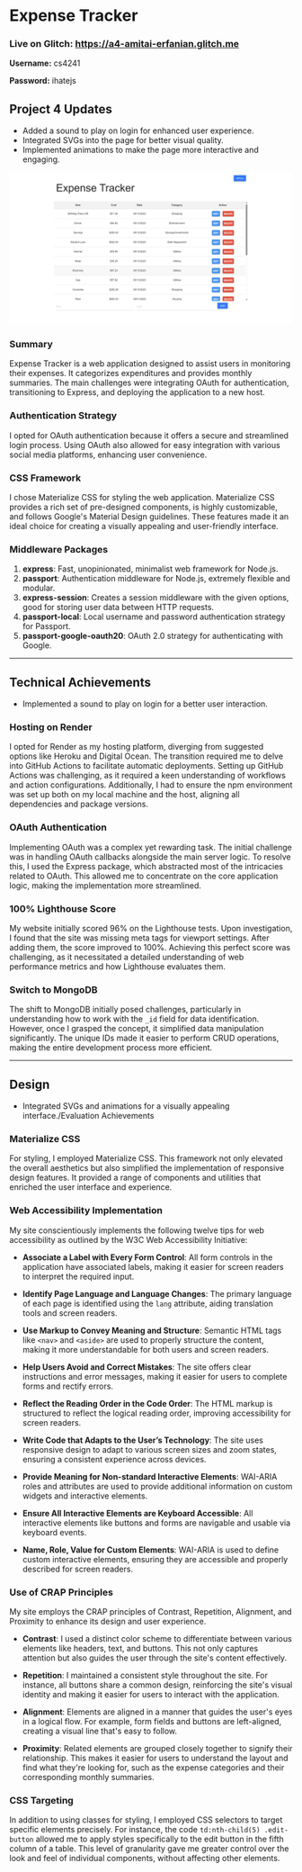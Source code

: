 # Expense Tracker

### Live on Glitch: https://a4-amitai-erfanian.glitch.me

**Username:** cs4241

**Password:** ihatejs

## Project 4 Updates

- Added a sound to play on login for enhanced user experience.
- Integrated SVGs into the page for better visual quality.
- Implemented animations to make the page more interactive and engaging.

![Image or screenshot of your application](/ExpenseTracker.png)

### Summary

Expense Tracker is a web application designed to assist users in monitoring their expenses. It categorizes expenditures and provides monthly summaries. The main challenges were integrating OAuth for authentication, transitioning to Express, and deploying the application to a new host.

### Authentication Strategy

I opted for OAuth authentication because it offers a secure and streamlined login process. Using OAuth also allowed for easy integration with various social media platforms, enhancing user convenience.

### CSS Framework

I chose Materialize CSS for styling the web application. Materialize CSS provides a rich set of pre-designed components, is highly customizable, and follows Google's Material Design guidelines. These features made it an ideal choice for creating a visually appealing and user-friendly interface.

### Middleware Packages

1. **express**: Fast, unopinionated, minimalist web framework for Node.js.
2. **passport**: Authentication middleware for Node.js, extremely flexible and modular.
3. **express-session**: Creates a session middleware with the given options, good for storing user data between HTTP requests.
4. **passport-local**: Local username and password authentication strategy for Passport.
5. **passport-google-oauth20**: OAuth 2.0 strategy for authenticating with Google.

---

## Technical Achievements

- Implemented a sound to play on login for a better user interaction.

### Hosting on Render

I opted for Render as my hosting platform, diverging from suggested options like Heroku and Digital Ocean. The transition required me to delve into GitHub Actions to facilitate automatic deployments. Setting up GitHub Actions was challenging, as it required a keen understanding of workflows and action configurations. Additionally, I had to ensure the npm environment was set up both on my local machine and the host, aligning all dependencies and package versions.

### OAuth Authentication

Implementing OAuth was a complex yet rewarding task. The initial challenge was in handling OAuth callbacks alongside the main server logic. To resolve this, I used the Express package, which abstracted most of the intricacies related to OAuth. This allowed me to concentrate on the core application logic, making the implementation more streamlined.

### 100% Lighthouse Score

My website initially scored 96% on the Lighthouse tests. Upon investigation, I found that the site was missing meta tags for viewport settings. After adding them, the score improved to 100%. Achieving this perfect score was challenging, as it necessitated a detailed understanding of web performance metrics and how Lighthouse evaluates them.

### Switch to MongoDB

The shift to MongoDB initially posed challenges, particularly in understanding how to work with the `_id` field for data identification. However, once I grasped the concept, it simplified data manipulation significantly. The unique IDs made it easier to perform CRUD operations, making the entire development process more efficient.

---

## Design

- Integrated SVGs and animations for a visually appealing interface./Evaluation Achievements

### Materialize CSS

For styling, I employed Materialize CSS. This framework not only elevated the overall aesthetics but also simplified the implementation of responsive design features. It provided a range of components and utilities that enriched the user interface and experience.

### Web Accessibility Implementation

My site conscientiously implements the following twelve tips for web accessibility as outlined by the W3C Web Accessibility Initiative:

- **Associate a Label with Every Form Control**: All form controls in the application have associated labels, making it easier for screen readers to interpret the required input.

- **Identify Page Language and Language Changes**: The primary language of each page is identified using the `lang` attribute, aiding translation tools and screen readers.

- **Use Markup to Convey Meaning and Structure**: Semantic HTML tags like `<nav>` and `<aside>` are used to properly structure the content, making it more understandable for both users and screen readers.

- **Help Users Avoid and Correct Mistakes**: The site offers clear instructions and error messages, making it easier for users to complete forms and rectify errors.

- **Reflect the Reading Order in the Code Order**: The HTML markup is structured to reflect the logical reading order, improving accessibility for screen readers.

- **Write Code that Adapts to the User’s Technology**: The site uses responsive design to adapt to various screen sizes and zoom states, ensuring a consistent experience across devices.

- **Provide Meaning for Non-standard Interactive Elements**: WAI-ARIA roles and attributes are used to provide additional information on custom widgets and interactive elements.

- **Ensure All Interactive Elements are Keyboard Accessible**: All interactive elements like buttons and forms are navigable and usable via keyboard events.

- **Name, Role, Value for Custom Elements**: WAI-ARIA is used to define custom interactive elements, ensuring they are accessible and properly described for screen readers.

### Use of CRAP Principles

My site employs the CRAP principles of Contrast, Repetition, Alignment, and Proximity to enhance its design and user experience.

- **Contrast**: I used a distinct color scheme to differentiate between various elements like headers, text, and buttons. This not only captures attention but also guides the user through the site's content effectively.

- **Repetition**: I maintained a consistent style throughout the site. For instance, all buttons share a common design, reinforcing the site's visual identity and making it easier for users to interact with the application.

- **Alignment**: Elements are aligned in a manner that guides the user's eyes in a logical flow. For example, form fields and buttons are left-aligned, creating a visual line that's easy to follow.

- **Proximity**: Related elements are grouped closely together to signify their relationship. This makes it easier for users to understand the layout and find what they're looking for, such as the expense categories and their corresponding monthly summaries.

### CSS Targeting

In addition to using classes for styling, I employed CSS selectors to target specific elements precisely. For instance, the code `td:nth-child(5) .edit-button` allowed me to apply styles specifically to the edit button in the fifth column of a table. This level of granularity gave me greater control over the look and feel of individual components, without affecting other elements.
